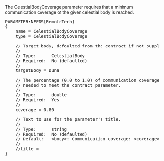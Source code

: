 The CelestialBodyCoverage parameter requires that a minimum communication coverage of the given celestial body is reached.

<pre>
PARAMETER:NEEDS[RemoteTech]
{
    name = CelestialBodyCoverage
    type = CelestialBodyCoverage

    // Target body, defaulted from the contract if not supplied.
    //
    // Type:      CelestialBody
    // Required:  No (defaulted)
    //
    targetBody = Duna

    // The percentage (0.0 to 1.0) of communication coverage that is
    // needed to meet the contract parameter.
    //
    // Type:      double
    // Required:  Yes
    //
    coverage = 0.80

    // Text to use for the parameter's title.
    //
    // Type:      string
    // Required:  No (defaulted)
    // Default:   &lt;body&gt;: Communication coverage: &lt;coverage&gt; %
    //
    //title =
}
</pre>

